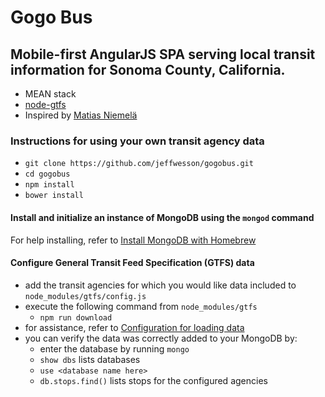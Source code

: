 # Gogo Bus

## Mobile-first AngularJS SPA serving local transit information for Sonoma County, California.

- MEAN stack
- [node-gtfs](https://github.com/brendannee/node-gtfs)
- Inspired by [Matias Niemelä](https://github.com/matsko)

### Instructions for using your own transit agency data

- `git clone https://github.com/jeffwesson/gogobus.git`
- `cd gogobus`
- `npm install`
- `bower install`

#### Install and initialize an instance of MongoDB using the `mongod` command

For help installing, refer to [Install MongoDB with Homebrew](http://docs.mongodb.org/manual/tutorial/install-mongodb-on-os-x/#install-mongodb-with-homebrew)

#### Configure General Transit Feed Specification (GTFS) data

  - add the transit agencies for which you would like data included to `node_modules/gtfs/config.js`
  - execute the following command from `node_modules/gtfs`
    - `npm run download`
  - for assistance, refer to [Configuration for loading data](https://github.com/brendannee/node-gtfs#configuration-for-loading-data)
  - you can verify the data was correctly added to your MongoDB by:
    - enter the database by running `mongo`
    - `show dbs` lists databases
    - `use <database name here>`
    - `db.stops.find()` lists stops for the configured agencies
